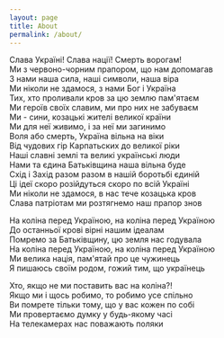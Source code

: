 ```yaml
---
layout: page
title: About
permalink: /about/
---
```


Слава Україні! Слава нації! Смерть ворогам!  
Ми з червоно-чорним прапором, що нам допомагав  
З нами наша сила, наші символи, наша віра  
Ми ніколи не здамося, з нами Бог і Україна  
Тих, хто проливали кров за цю землю пам'ятаєм  
Ми героїв своїх славим, ми про них не забуваєм  
Ми - сини, козацькі жителі великої країни  
Ми для неї живимо, і за неї ми загинимо  
Воля або смерть, Україна вільна на віки  
Від чудових гір Карпатьских до великої ріки  
Наші славні землі та великі українські люди  
Нами та єдина Батьківщина наша вільна буде  
Схід і Захід разом разом в нашій боротьбі єдиній  
Ці ідеї скоро розійдуться скоро по всій Україні  
Ми ніколи не здамося, в нас тече козацька кров  
Слава патріотам ми розтягнемо наш прапор знов  
  
На коліна перед Україною, на коліна перед Україною  
До останньої крові вірні нашим ідеалам  
Помремо за Батьківщину, цю земля нас годувала  
На коліна перед Україною, на коліна перед Україною  
Ми велика нація, пам'ятай про це чужинець  
Я пишаюсь своїм родом, гожий тим, що українець  
  
Хто, якщо не ми поставить вас на коліна?!  
Якщо ми і щось робимо, то робимо усе спільно  
Ви помрете тільки тому, що у вас кожен по собі  
Ми провертаємо думку у будь-якому часі  
На телекамерах нас поважають поляки  
  
